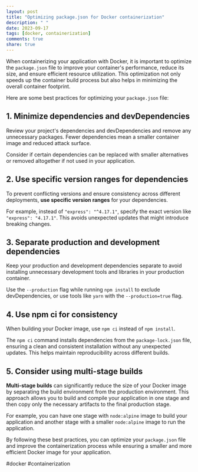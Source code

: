 ```yaml
---
layout: post
title: "Optimizing package.json for Docker containerization"
description: " "
date: 2023-09-17
tags: [docker, containerization]
comments: true
share: true
---
```


When containerizing your application with Docker, it is important to optimize the `package.json` file to improve your container's performance, reduce its size, and ensure efficient resource utilization. This optimization not only speeds up the container build process but also helps in minimizing the overall container footprint.

Here are some best practices for optimizing your `package.json` file:

## 1. Minimize dependencies and devDependencies

Review your project's dependencies and devDependencies and remove any unnecessary packages. Fewer dependencies mean a smaller container image and reduced attack surface.

Consider if certain dependencies can be replaced with smaller alternatives or removed altogether if not used in your application.

## 2. Use specific version ranges for dependencies

To prevent conflicting versions and ensure consistency across different deployments, **use specific version ranges** for your dependencies.

For example, instead of `"express": "^4.17.1"`, specify the exact version like `"express": "4.17.1"`. This avoids unexpected updates that might introduce breaking changes.

## 3. Separate production and development dependencies

Keep your production and development dependencies separate to avoid installing unnecessary development tools and libraries in your production container.

Use the `--production` flag while running `npm install` to exclude devDependencies, or use tools like `yarn` with the `--production=true` flag.

## 4. Use npm ci for consistency

When building your Docker image, use `npm ci` instead of `npm install`. 

The `npm ci` command installs dependencies from the `package-lock.json` file, ensuring a clean and consistent installation without any unexpected updates. This helps maintain reproducibility across different builds.

## 5. Consider using multi-stage builds

**Multi-stage builds** can significantly reduce the size of your Docker image by separating the build environment from the production environment. This approach allows you to build and compile your application in one stage and then copy only the necessary artifacts to the final production stage.

For example, you can have one stage with `node:alpine` image to build your application and another stage with a smaller `node:alpine` image to run the application.

By following these best practices, you can optimize your `package.json` file and improve the containerization process while ensuring a smaller and more efficient Docker image for your application.

#docker #containerization